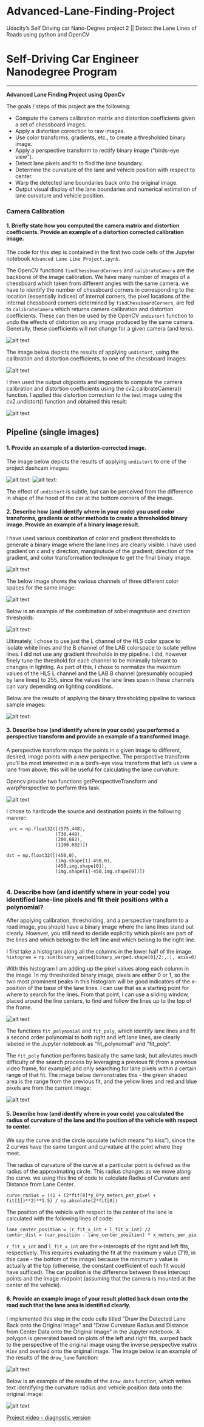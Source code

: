 # Advanced-Lane-Finding-Project
Udacity’s Self Driving car Nano-Degree project 2 || Detect the Lane Lines of Roads using python and OpenCV
# Self-Driving Car Engineer Nanodegree Program
---
**Advanced Lane Finding Project using OpenCv**

The goals / steps of this project are the following:
* Compute the camera calibration matrix and distortion coefficients given a set of chessboard images.
* Apply a distortion correction to raw images.
* Use color transforms, gradients, etc., to create a thresholded binary image.
* Apply a perspective transform to rectify binary image ("birds-eye view").
* Detect lane pixels and fit to find the lane boundary.
* Determine the curvature of the lane and vehicle position with respect to center.
* Warp the detected lane boundaries back onto the original image.
* Output visual display of the lane boundaries and numerical estimation of lane curvature and vehicle
position.

[//]: # (Image References)
[im00]:./camera_cal/calibration1.jpg "Chessboard Original Image"
[im01]:./output_images/image0.png "Chessboard calibration"
[im02]:./output_images/image1.png "Undistorted Chessboard"
[im03]:./test_images/test1.jpg "Undistorted Image"
[im04]:./output_images/image4.png "Undistorted Image"
[im05]:./output_images/plot.png "Colorspace Exploration"
[im06]:./output_images/Sobel.png "Sobel"
[im07]:./output_images/Sobel_Magnitude_Direction_Threshold.png "Sobel Magnitude & Direction"
[im08]:./output_images/Pipeline.png "Processing Pipeline for All Image"
[im09]:./output_images/image10.png "Unwarped Image"
[im10]:./output_images/image11.png 
[im11]:./output_images/image12.png
[im12]:./output_images/image13.png
[im13]:./output_images/image14.png

[video1]: ./project_video_output.mp4 "Video"

### Camera Calibration

#### 1. Briefly state how you computed the camera matrix and distortion coefficients. Provide an example of a distortion corrected calibration image.

The code for this step is contained in the first two code cells of the Jupyter notebook 
`Advanced Lane Line Project.ipynb`.  

The OpenCV functions `findChessboardCorners` and `calibrateCamera` are the backbone of the image calibration. We have many number of images of a chessboard which taken from different angles with the same camera. we have to identify the number of chessboard corners in corresponding to the location (essentially indices) of internal corners, the pixel locations of the internal chessboard corners determined by `findChessboardCorners`, are fed to `calibrateCamera` which returns camera calibration and distortion coefficients. These can then be used by the OpenCV `undistort` function to undo the effects of distortion on any image produced by the same camera. Generally, these coefficients will not change for a given camera (and lens). 

![alt text][im00]

The image below depicts the results of applying `undistort`, using the calibration and distortion coefficients, to one of the chessboard images:

![alt text][im02]

I then used the output objpoints and imgpoints to compute the camera calibration and distortion coefficients using the cv2.calibrateCamera() function. I applied this distortion correction to the test image using the cv2.undistort() function and obtained this result:

![alt text][im01]

## Pipeline (single images)
#### 1. Provide an example of a distortion-corrected image.
The image below depicts the results of applying `undistort` to one of the project dashcam images:

![alt text][im03]:
![alt text][im04]:

The effect of `undistort` is subtle, but can be perceived from the difference in shape of the hood of the car at the bottom corners of the image.

#### 2. Describe how (and identify where in your code) you used color transforms, gradients or other methods to create a thresholded binary image.  Provide an example of a binary image result.
I have used various combination of color and gradient thresholds to generate a binary image where the lane lines are clearly visible. I have used gradient on x and y direction, manginutude of the gradient, direction of the gradient, and color transformation technique to get the final binary image.

![alt text][im06]

The below image shows the various channels of three different color spaces for the same image:

![alt text][im05]

Below is an example of the combination of sobel magnitude and direction thresholds:

![alt text][im07]:

Ultimately, I chose to use just the L channel of the HLS color space to isolate white lines and the B channel of the LAB colorspace to isolate yellow lines. I did not use any gradient thresholds in my pipeline. I did, however finely tune the threshold for each channel to be minimally tolerant to changes in lighting. As part of this, I chose to normalize the maximum values of the HLS L channel and the LAB B channel (presumably occupied by lane lines) to 255, since the values the lane lines span in these channels can vary depending on lighting conditions. 

Below are the results of applying the binary thresholding pipeline to various sample images:

![alt text][im08]:

#### 3. Describe how (and identify where in your code) you performed a perspective transform and provide an example of a transformed image.
A perspective transform maps the points in a given image to different, desired, image points with a new perspective. The perspective transform you’ll be most interested in is a bird’s-eye view transform that let’s us view a lane from above; this will be useful for calculating the lane curvature.

Opencv provide two functions getPerspectiveTransform and warpPerspective to perform this task.

![alt text][im09]

 I chose to hardcode the source and destination points in the following manner:

```
 src = np.float32([(575,448),
                  (730,448), 
                  (200,682), 
                  (1100,682)])

dst = np.float32([(450,0),
                  (img.shape[1]-450,0),
                  (450,img.shape[0]),
                  (img.shape[1]-450,img.shape[0])])                 
                  
```

### 4. Describe how (and identify where in your code) you identified lane-line pixels and fit their positions with a polynomial?
After applying calibration, thresholding, and a perspective transform to a road image, you should have a binary image where the lane lines stand out clearly. However, you still need to decide explicitly which pixels are part of the lines and which belong to the left line and which belong to the right line.

I first take a histogram along all the columns in the lower half of the image.
```histogram = np.sum(binary_warped[binary_warped.shape[0]/2:,:], axis=0)```

With this histogram I am adding up the pixel values along each column in the image. In my thresholded binary image, pixels are either 0 or 1, so the two most prominent peaks in this histogram will be good indicators of the x-position of the base of the lane lines. I can use that as a starting point for where to search for the lines. From that point, I can use a sliding window, placed around the line centers, to find and follow the lines up to the top of the frame.

![alt text][im10]

The functions `fit_polynomial` and `fit_poly`, which identify lane lines and fit a second order polynomial to both right and left lane lines, are clearly labeled in the Jupyter notebook as "fit_polynomial" and "fit_poly".

The `fit_poly` function performs basically the same task, but alleviates much difficulty of the search process by leveraging a previous fit (from a previous video frame, for example) and only searching for lane pixels within a certain range of that fit. The image below demonstrates this - the green shaded area is the range from the previous fit, and the yellow lines and red and blue pixels are from the current image:

![alt text][im11]

#### 5. Describe how (and identify where in your code) you calculated the radius of curvature of the lane and the position of the vehicle with respect to center.

We say the curve and the circle osculate (which means “to kiss”), since the 2 curves have the same tangent and curvature at the point where they meet.

The radius of curvature of the curve at a particular point is defined as the radius of the approximating circle. This radius changes as we move along the curve. we using this line of code to calculate Radius of Curvature and Distance from Lane Center.
```
curve_radius = ((1 + (2*fit[0]*y_0*y_meters_per_pixel + fit[1])**2)**1.5) / np.absolute(2*fit[0])
```
The position of the vehicle with respect to the center of the lane is calculated with the following lines of code:
```
lane_center_position = (r_fit_x_int + l_fit_x_int) /2
center_dist = (car_position - lane_center_position) * x_meters_per_pix
```
`r_fit_x_int` and `l_fit_x_int` are the x-intercepts of the right and left fits, respectively. This requires evaluating the fit at the maximum y value (719, in this case - the bottom of the image) because the minimum y value is actually at the top (otherwise, the constant coefficient of each fit would have sufficed). The car position is the difference between these intercept points and the image midpoint (assuming that the camera is mounted at the center of the vehicle).

#### 6. Provide an example image of your result plotted back down onto the road such that the lane area is identified clearly.

I implemented this step in the code cells titled "Draw the Detected Lane Back onto the Original Image" and "Draw Curvature Radius and Distance from Center Data onto the Original Image" in the Jupyter notebook. A polygon is generated based on plots of the left and right fits, warped back to the perspective of the original image using the inverse perspective matrix `Minv` and overlaid onto the original image. The image below is an example of the results of the `draw_lane` function:

![alt text][im12]

Below is an example of the results of the `draw_data` function, which writes text identifying the curvature radius and vehicle position data onto the original image:

![alt text][im13]


[Project video - diagnostic version](./project_video_output.mp4)
